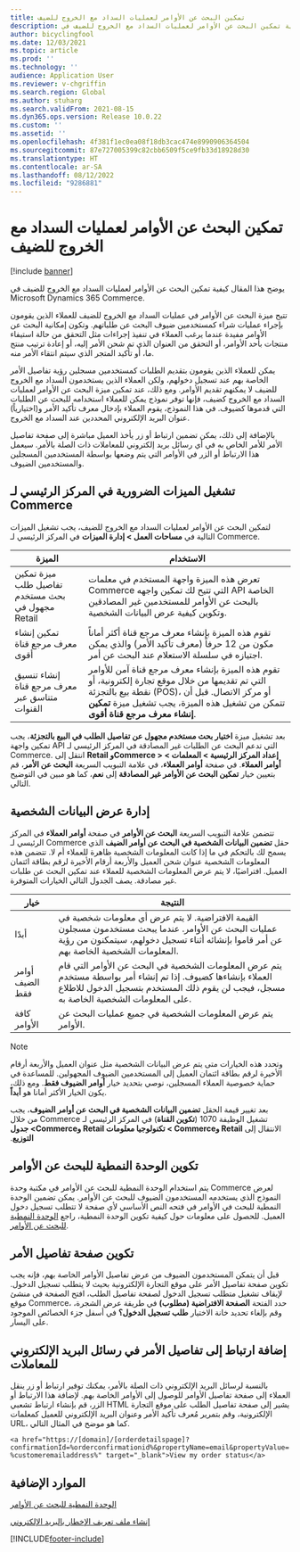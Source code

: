 ```yaml
---
title: تمكين البحث عن الأوامر لعمليات السداد مع الخروج للضيف
description: يوضح هذا المقال كيفية تمكين البحث عن الأوامر لعمليات السداد مع الخروج للضيف‬ في Microsoft Dynamics 365 Commerce.
author: bicyclingfool
ms.date: 12/03/2021
ms.topic: article
ms.prod: ''
ms.technology: ''
audience: Application User
ms.reviewer: v-chgriffin
ms.search.region: Global
ms.author: stuharg
ms.search.validFrom: 2021-08-15
ms.dyn365.ops.version: Release 10.0.22
ms.custom: ''
ms.assetid: ''
ms.openlocfilehash: 4f381f1ec0ea08f18db3cac474e8990906364504
ms.sourcegitcommit: 87e727005399c82cbb6509f5ce9fb33d18928d30
ms.translationtype: HT
ms.contentlocale: ar-SA
ms.lasthandoff: 08/12/2022
ms.locfileid: "9286881"
---
```

# <a name="enable-order-lookup-for-guest-checkouts"></a>تمكين البحث عن الأوامر لعمليات السداد مع الخروج للضيف

[!include [banner](includes/banner.md)]

يوضح هذا المقال كيفية تمكين البحث عن الأوامر لعمليات السداد مع الخروج للضيف‬ في Microsoft Dynamics 365 Commerce.

تتيح ميزة البحث عن الأوامر في عمليات السداد مع الخروج للضيف‬ للعملاء الذين يقومون بإجراء عمليات شراء كمستخدمين ضيوف البحث عن طلباتهم. وتكون إمكانية البحث عن الأوامر مفيدة عندما يرغب العملاء في تنفيذ إجراءات مثل التحقق من حالة استيفاء منتجات بأحد الأوامر، أو التحقق من العنوان الذي تم شحن الأمر إليه، أو إعادة ترتيب منتج ما، أو تأكيد المتجر الذي سيتم انتقاء الأمر منه.

يمكن للعملاء الذين يقومون بتقديم الطلبات كمستخدمين مسجلين رؤية تفاصيل الأمر الخاصة بهم عند تسجيل دخولهم، ولكن العملاء الذين يستخدمون السداد مع الخروج للضيف‬ لا يمكنهم تقديم الأوامر. ومع ذلك، عند تمكين ميزة البحث عن الأوامر لعمليات السداد مع الخروج كضيف، فإنها توفر نموذج يمكن للعملاء استخدامه للبحث عن الطلبات التي قدموها كضيوف. في هذا النموذج، يقوم العملاء بإدخال معرف تأكيد الأمر و(اختيارياً) عنوان البريد الإلكتروني المحددين عند السداد مع الخروج.

بالإضافة إلى ذلك، يمكن تضمين ارتباط أو زر يأخذ العميل مباشرة إلى صفحة تفاصيل الأمر للأمر الخاص به في أي رسائل بريد إلكتروني للمعاملات ذات الصلة بالأمر. سيعمل هذا الارتباط أو الزر في الأوامر التي يتم وضعها بواسطة المستخدمين المسجلين والمستخدمين الضيوف.

## <a name="turn-on-necessary-features-in-commerce-headquarters"></a>تشغيل الميزات الضرورية في المركز الرئيسي لـ Commerce

لتمكين البحث عن الأوامر لعمليات السداد مع الخروج للضيف، يجب تشغيل الميزات التالية في **مساحات العمل \> إدارة الميزات** في المركز الرئيسي لـ Commerce.

| الميزة | الاستخدام |
|---------|---------|
| ميزة تمكين تفاصيل طلب بحث مستخدم مجهول في Retail | تعرض هذه الميزة واجهة المستخدم في معلمات Commerce التي تتيح لك تمكين واجهه API الخاصة بالبحث عن الأوامر للمستخدمين غير المصادقين وتكوين كيفية عرض البيانات الشخصية. |
| تمكين إنشاء معرف مرجع قناة أقوى | تقوم هذه الميزة بإنشاء معرف مرجع قناة أكثر أماناً مكون من 12 حرفاً (معرف تأكيد الأمر) والذي يمكن اجتيازه في سلسلة الاستعلام عند البحث عن أمر. |
| إنشاء تنسيق معرف مرجع قناة متناسق عبر القنوات | تقوم هذه الميزة بإنشاء معرف مرجع قناة آمن للأوامر التي تم تقديمها من خلال موقع تجارة إلكترونية، أو نقطة بيع بالتجزئة (POS)، أو مركز الاتصال. قبل أن تتمكن من تشغيل هذه الميزة، يجب تشغيل ميزة **تمكين إنشاء معرف مرجع قناة أقوى**. |

بعد تشغيل ميزة **اختيار بحث مستخدم مجهول عن تفاصيل الطلب في البيع بالتجزئة**، يجب تمكين واجهة API التي تدعم البحث عن الطلبات غير المصادقة في المركز الرئيسي لـ Commerce. انتقل إلى **Retail وCommerce \> إعداد المركز الرئيسية \> المعلمات \> أوامر العملاء**. في صفحة **أوامر العملاء**، في علامة التبويب السريعة **البحث عن الأمر**، قم بتعيين خيار **تمكين البحث عن الأوامر غير المصادقة** إلى **نعم**، كما هو مبين في التوضيح التالي.

## <a name="manage-the-display-of-personal-data"></a>إدارة عرض البيانات الشخصية

تتضمن علامة التبويب السريعة **البحث عن الأوامر** في صفحة **أوامر العملاء** في المركز الرئيسي لـ Commerce حقل **تضمين البيانات الشخصية في البحث عن أوامر الضيف** الذي يسمح لك بالتحكم في ما إذا كانت المعلومات الشخصية ظاهرة للعملاء أم لا. تتضمن هذه المعلومات الشخصية عنوان شحن العميل والأربعة أرقام الأخيرة لرقم بطاقة ائتمان العميل. افتراضيًا، لا يتم عرض المعلومات الشخصية للعملاء عند تمكين البحث عن طلبات غير مصادقة. يصف الجدول التالي الخيارات المتوفرة.

| خيار | النتيجة |
|--------|--------|
| أبدًا | القيمة الافتراضية. لا يتم عرض أي معلومات شخصية في عمليات البحث عن الأوامر. عندما يبحث مستخدمون مسجلون عن أمر قاموا بإنشائه أثناء تسجيل دخولهم، سيتمكنون من رؤية المعلومات الشخصية الخاصة بهم. |
| أوامر الضيف فقط | يتم عرض المعلومات الشخصية في البحث عن الأوامر التي قام العملاء بإنشاءها كضيوف. إذا تم إنشاء أمر بواسطة مستخدم مسجل، فيجب لن يقوم ذلك المستخدم بتسجيل الدخول للاطلاع على المعلومات الشخصية الخاصة به. |
| كافة الأوامر | يتم عرض المعلومات الشخصية في جميع عمليات البحث عن الأوامر. |

> [!NOTE]
> وتحدد هذه الخيارات متى يتم عرض البيانات الشخصية مثل عنوان العميل والأربعة أرقام الأخيرة لرقم بطاقة ائتمان العميل إلى المستخدمين الضيوف المجهولين. للمساعدة في حماية خصوصية العملاء المسجلين، نوصي بتحديد خيار **أوامر الضيوف فقط**. ومع ذلك، يكون الخيار الأكثر أمانا هو **أبداً**.

بعد تغيير قيمة الحقل **‬‏‫تضمين البيانات الشخصية في البحث عن أوامر الضيوف**، يجب تشغيل الوظيفة 1070 (**تكوين القناة**) في المركز الرئيسي لـ Commerce من خلال الانتقال إلى **Retail وCommerce \> تكنولوجيا معلومات Retail وCommerce\> جدول التوزيع**.

## <a name="configure-the-order-lookup-module"></a>تكوين الوحدة النمطية للبحث عن الأوامر

يتم استخدام الوحدة النمطية للبحث عن الأوامر في مكتبة وحدة Commerce لعرض النموذج الذي يستخدمه المستخدمون الضيوف للبحث عن الأوامر. يمكن تضمين الوحدة النمطية للبحث في الأوامر في فتحه النص الأساسي لأي صفحة لا تتطلب تسجيل دخول العميل. للحصول على معلومات حول كيفية تكوين الوحدة النمطية، راجع [الوحدة النمطية للبحث عن الأوامر](order-lookup-module.md).

## <a name="configure-the-order-details-page"></a>تكوين صفحة تفاصيل الأمر

قبل أن يتمكن المستخدمون الضيوف من عرض تفاصيل الأوامر الخاصة بهم، فإنه يجب تكوين صفحة تفاصيل الأمر على موقع التجارة الإلكترونية بحيث لا يتطلب تسجيل الدخول. لإيقاف تشغيل متطلب تسجيل الدخول لصفحة تفاصيل الطلب، افتح الصفحة في منشئ موقع Commerce، حدد الفتحة **الصفحة الافتراضية (مطلوب)** في طريقة عرض الشجرة، وقم بإلغاء تحديد خانة الاختيار **طلب تسجيل الدخول؟** في أسفل جزء الخصائص الموجود على اليسار.

## <a name="add-a-link-to-order-details-in-transactional-emails"></a>إضافة ارتباط إلى تفاصيل الأمر في رسائل البريد الإلكتروني للمعاملات

بالنسبة لرسائل البريد الإلكتروني ذات الصلة بالأمر، يمكنك توفير ارتباط أو زر ينقل العملاء إلى صفحة تفاصيل الأوامر للوصول إلى الأوامر الخاصة بهم. لإضافة هذا الارتباط أو الزر، قم بإنشاء ارتباط تشعبي HTML يشير إلى صفحة تفاصيل الطلب على موقع التجارة الإلكترونية، وقم بتمرير مُعرف تأكيد الأمر وعنوان البريد الإلكتروني للعميل كمعلمات URL، كما هو موضح في المثال التالي.

`<a href="https://[domain]/[orderdetailspage]?confirmationId=%orderconfirmationid%&propertyName=email&propertyValue=%customeremailaddress%" target="_blank">View my order status</a>`

## <a name="additional-resources"></a>الموارد الإضافية

[الوحدة النمطية للبحث عن الأوامر](order-lookup-module.md)

[إنشاء ملف تعريف الإخطار بالبريد الإلكتروني](email-notification-profiles.md)

[!INCLUDE[footer-include](../includes/footer-banner.md)]
